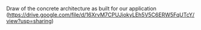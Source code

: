 Draw of the concrete architecture as built for our application (https://drive.google.com/file/d/16XrvM7CPUJiokyLEh5V5C6ERW5FqUTcY/view?usp=sharing)